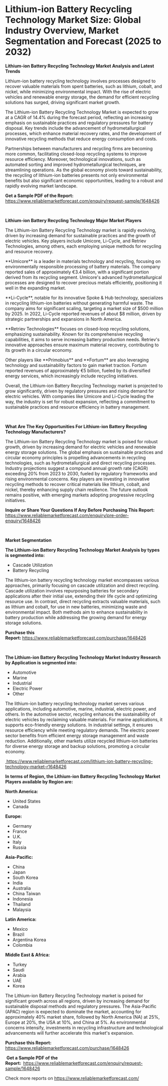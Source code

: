 <p><h1>Lithium-ion Battery Recycling Technology Market Size: Global Industry Overview, Market Segmentation and Forecast (2025 to 2032)</h1></p><p><strong>Lithium-ion Battery Recycling Technology Market Analysis and Latest Trends</strong></p>
<p><p>Lithium-ion battery recycling technology involves processes designed to recover valuable materials from spent batteries, such as lithium, cobalt, and nickel, while minimizing environmental impact. With the rise of electric vehicles and renewable energy storage, the demand for efficient recycling solutions has surged, driving significant market growth.</p><p>The Lithium-ion Battery Recycling Technology Market is expected to grow at a CAGR of 14.4% during the forecast period, reflecting an increasing emphasis on sustainable practices and regulatory pressures for battery disposal. Key trends include the advancement of hydrometallurgical processes, which enhance material recovery rates, and the development of innovative recycling methods that reduce energy consumption and costs. </p><p>Partnerships between manufacturers and recycling firms are becoming more common, facilitating closed-loop recycling systems to improve resource efficiency. Moreover, technological innovations, such as automated sorting and improved hydrometallurgical techniques, are streamlining operations. As the global economy pivots toward sustainability, the recycling of lithium-ion batteries presents not only environmental benefits but also significant economic opportunities, leading to a robust and rapidly evolving market landscape.</p></p>
<p><strong>Get a Sample PDF of the Report:&nbsp;</strong> <a href="https://www.reliablemarketforecast.com/enquiry/request-sample/1648426?utm_campaign=3174&utm_medium=2&utm_source=Github&utm_content=ia&utm_term=25032025&utm_id=lithium-ion-battery-recycling-technology">https://www.reliablemarketforecast.com/enquiry/request-sample/1648426</a></p>
<p>&nbsp;</p>
<p><strong>Lithium-ion Battery Recycling Technology Major Market Players</strong></p>
<p><p>The Lithium-ion Battery Recycling Technology market is rapidly evolving, driven by increasing demand for sustainable practices and the growth of electric vehicles. Key players include Umicore, Li-Cycle, and Retriev Technologies, among others, each employing unique methods for recycling and resource recovery.</p><p>**Umicore** is a leader in materials technology and recycling, focusing on environmentally responsible processing of battery materials. The company reported sales of approximately €3.4 billion, with a significant portion derived from its recycling segment. Umicore's advanced hydrometallurgical processes are designed to recover precious metals efficiently, positioning it well in the expanding market.</p><p>**Li-Cycle**, notable for its innovative Spoke & Hub technology, specializes in recycling lithium-ion batteries without generating harmful waste. The company aims for significant scaling, targeting a market size of $500 million by 2025. In 2022, Li-Cycle reported revenues of about $8 million, driven by strategic partnerships and expansions in North America.</p><p>**Retriev Technologies** focuses on closed-loop recycling solutions, emphasizing sustainability. Known for its comprehensive recycling capabilities, it aims to serve increasing battery production needs. Retriev's innovative approaches ensure maximum material recovery, contributing to its growth in a circular economy.</p><p>Other players like **Primobius** and **Fortum** are also leveraging technology and sustainability factors to gain market traction. Fortum reported revenues of approximately €5 billion, fueled by its diversified energy services, which increasingly include recycling initiatives.</p><p>Overall, the Lithium-ion Battery Recycling Technology market is projected to grow significantly, driven by regulatory pressures and rising demand for electric vehicles. With companies like Umicore and Li-Cycle leading the way, the industry is set for robust expansion, reflecting a commitment to sustainable practices and resource efficiency in battery management.</p></p>
<p>&nbsp;</p>
<p><strong>What Are The Key Opportunities For Lithium-ion Battery Recycling Technology Manufacturers?</strong></p>
<p><p>The Lithium-ion Battery Recycling Technology market is poised for robust growth, driven by increasing demand for electric vehicles and renewable energy storage solutions. The global emphasis on sustainable practices and circular economy principles is propelling advancements in recycling technologies, such as hydrometallurgical and direct recycling processes. Industry projections suggest a compound annual growth rate (CAGR) exceeding 20% from 2023 to 2030, fueled by regulatory frameworks and rising environmental concerns. Key players are investing in innovative recycling methods to recover critical materials like lithium, cobalt, and nickel, thereby enhancing supply chain resilience. The future outlook remains positive, with emerging markets adopting progressive recycling initiatives.</p></p>
<p><strong>Inquire or Share Your Questions If Any Before Purchasing This Report:</strong> <a href="https://www.reliablemarketforecast.com/enquiry/pre-order-enquiry/1648426?utm_campaign=3174&utm_medium=2&utm_source=Github&utm_content=ia&utm_term=25032025&utm_id=lithium-ion-battery-recycling-technology">https://www.reliablemarketforecast.com/enquiry/pre-order-enquiry/1648426</a></p>
<p>&nbsp;</p>
<p><strong>Market Segmentation</strong></p>
<p><strong>The Lithium-ion Battery Recycling Technology Market Analysis by types is segmented into:</strong></p>
<p><ul><li>Cascade Utilization</li><li>Battery Recycling</li></ul></p>
<p><p>The lithium-ion battery recycling technology market encompasses various approaches, primarily focusing on cascade utilization and direct recycling. Cascade utilization involves repurposing batteries for secondary applications after their initial use, extending their life cycle and optimizing resource use. In contrast, direct recycling extracts valuable materials, such as lithium and cobalt, for use in new batteries, minimizing waste and environmental impact. Both methods aim to enhance sustainability in battery production while addressing the growing demand for energy storage solutions.</p></p>
<p><strong>Purchase this Report:&nbsp;</strong><a href="https://www.reliablemarketforecast.com/purchase/1648426?utm_campaign=3174&utm_medium=2&utm_source=Github&utm_content=ia&utm_term=25032025&utm_id=lithium-ion-battery-recycling-technology">https://www.reliablemarketforecast.com/purchase/1648426</a></p>
<p>&nbsp;</p>
<p><strong>The Lithium-ion Battery Recycling Technology Market Industry Research by Application is segmented into:</strong></p>
<p><ul><li>Automotive</li><li>Marine</li><li>Industrial</li><li>Electric Power</li><li>Other</li></ul></p>
<p><p>The lithium-ion battery recycling technology market serves various applications, including automotive, marine, industrial, electric power, and others. In the automotive sector, recycling enhances the sustainability of electric vehicles by reclaiming valuable materials. For marine applications, it supports eco-friendly energy solutions. In industrial settings, it ensures resource efficiency while meeting regulatory demands. The electric power sector benefits from efficient energy storage management and waste reduction. Additionally, other markets utilize recycled lithium-ion batteries for diverse energy storage and backup solutions, promoting a circular economy.</p></p>
<p><a href="https://www.reliablemarketforecast.com/lithium-ion-battery-recycling-technology-market-r1648426?utm_campaign=3174&utm_medium=2&utm_source=Github&utm_content=ia&utm_term=25032025&utm_id=lithium-ion-battery-recycling-technology">&nbsp;https://www.reliablemarketforecast.com/lithium-ion-battery-recycling-technology-market-r1648426</a></p>
<p><strong>In terms of Region, the Lithium-ion Battery Recycling Technology Market Players available by Region are:</strong></p>
<p>
    <p> <strong> North America: </strong>
        <ul>
            <li>United States</li>
            <li>Canada</li>
        </ul>
        </p> 
    <p> <strong> Europe: </strong>
        <ul>
            <li>Germany</li>
            <li>France</li>
            <li>U.K.</li>
            <li>Italy</li>
            <li>Russia</li>
        </ul>
        </p> 
    <p> <strong> Asia-Pacific: </strong>
        <ul>
            <li>China</li>
            <li>Japan</li>
            <li>South Korea</li>
            <li>India</li>
            <li>Australia</li>
            <li>China Taiwan</li>
            <li>Indonesia</li>
            <li>Thailand</li>
            <li>Malaysia</li>
        </ul>
        </p> 
    <p> <strong> Latin America: </strong>
        <ul>
            <li>Mexico</li>
            <li>Brazil</li>
            <li>Argentina Korea</li>
            <li>Colombia</li>
        </ul>
        </p> 
    <p> <strong> Middle East & Africa: </strong>
        <ul>
            <li>Turkey</li>
            <li>Saudi</li>
            <li>Arabia</li>
            <li>UAE</li>
            <li>Korea</li>
        </ul>
    </p>
    </p>
<p><p>The Lithium-ion Battery Recycling Technology market is poised for significant growth across all regions, driven by increasing demand for sustainable disposal methods and regulatory pressures. The Asia-Pacific (APAC) region is expected to dominate the market, accounting for approximately 40% market share, followed by North America (NA) at 25%, Europe at 20%, the USA at 10%, and China at 5%. As environmental concerns intensify, investments in recycling infrastructure and technological advancements will further accelerate this market's expansion.</p></p>
<p><strong>Purchase this Report: </strong><a href="https://www.reliablemarketforecast.com/purchase/1648426?utm_campaign=3174&utm_medium=2&utm_source=Github&utm_content=ia&utm_term=25032025&utm_id=lithium-ion-battery-recycling-technology">https://www.reliablemarketforecast.com/purchase/1648426</a></p>
<p>&nbsp;<strong>Get a Sample PDF of the Report:&nbsp;&nbsp;</strong><a href="https://www.reliablemarketforecast.com/enquiry/request-sample/1648426?utm_campaign=3174&utm_medium=2&utm_source=Github&utm_content=ia&utm_term=25032025&utm_id=lithium-ion-battery-recycling-technology">https://www.reliablemarketforecast.com/enquiry/request-sample/1648426</a></p>
<p><strong></strong></p>
<p>Check more reports on <a href="https://www.reliablemarketforecast.com/?utm_campaign=3174&utm_medium=2&utm_source=Github&utm_content=ia&utm_term=25032025&utm_id=lithium-ion-battery-recycling-technology">https://www.reliablemarketforecast.com/</a></p>
